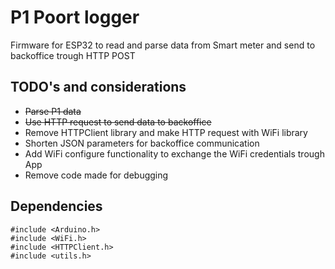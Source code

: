 # P1 Poort logger
Firmware for ESP32 to read and parse data from Smart meter and send to backoffice trough HTTP POST

## TODO's and considerations
* ~~Parse P1 data~~
* ~~Use HTTP request to send data to backoffice~~
* Remove HTTPClient library and make HTTP request with WiFi library
* Shorten JSON parameters for backoffice communication
* Add WiFi configure functionality to exchange the WiFi credentials trough App
* Remove code made for debugging

## Dependencies
```
#include <Arduino.h>
#include <WiFi.h>
#include <HTTPClient.h>
#include <utils.h>
```